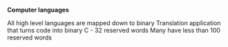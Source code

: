 __Computer languages__

All high level languages are mapped down to binary
Translation application that turns code into binary
C - 32 reserved words
Many have less than 100 reserved words
